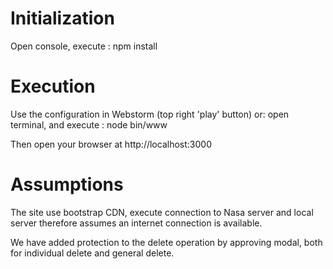 
<h1>Initialization</h1>
<p>
Open console, execute : npm install
</p>
<h1>Execution</h1>
<p>Use the configuration in Webstorm (top right 'play' button) or: open terminal,
and execute : node bin/www
</p>
<p>
Then open your browser at http://localhost:3000
</p>
<h1>Assumptions</h1>
<p>
The site use bootstrap CDN, execute connection to Nasa server and local server therefore assumes an internet connection is available.
</p>
<p>
We have added protection to the delete operation by approving modal, both for individual delete and general delete.
</p>
